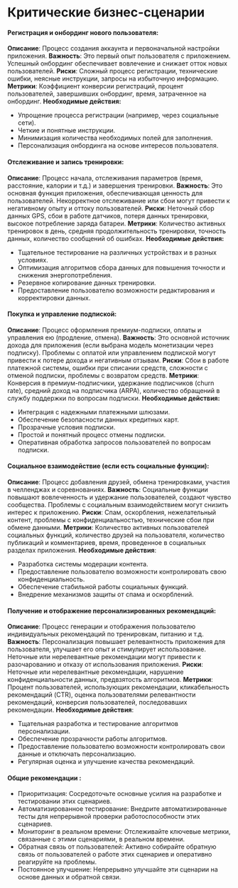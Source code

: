 # Критические бизнес-сценарии

#### Регистрация и онбординг нового пользователя:

**Описание**: Процесс создания аккаунта и первоначальной настройки приложения.
**Важность**: Это первый опыт пользователя с приложением. Успешный онбординг обеспечивает вовлечение и снижает отток новых пользователей.
**Риски**: Сложный процесс регистрации, технические ошибки, неясные инструкции, запросы на избыточную информацию.
**Метрики**: Коэффициент конверсии регистраций, процент пользователей, завершивших онбординг, время, затраченное на онбординг.
**Необходимые действия:**
- Упрощение процесса регистрации (например, через социальные сети).
- Четкие и понятные инструкции.
- Минимизация количества необходимых полей для заполнения.
- Персонализация онбординга на основе интересов пользователя.

#### Отслеживание и запись тренировки:

**Описание**: Процесс начала, отслеживания параметров (время, расстояние, калории и т.д.) и завершения тренировки.
**Важность**: Это основная функция приложения, обеспечивающая ценность для пользователей. Некорректное отслеживание или сбои могут привести к негативному опыту и оттоку пользователей.
**Риски**: Неточный сбор данных GPS, сбои в работе датчиков, потеря данных тренировки, высокое потребление заряда батареи.
**Метрики**: Количество активных тренировок в день, средняя продолжительность тренировки, точность данных, количество сообщений об ошибках.
**Необходимые действия:**
- Тщательное тестирование на различных устройствах и в разных условиях.
- Оптимизация алгоритмов сбора данных для повышения точности и снижения энергопотребления.
- Резервное копирование данных тренировки.
- Предоставление пользователю возможности редактирования и корректировки данных.

#### Покупка и управление подпиской:

**Описание**: Процесс оформления премиум-подписки, оплаты и управления ею (продление, отмена).
**Важность**: Это основной источник дохода для приложения (если выбрана модель монетизации через подписку). Проблемы с оплатой или управлением подпиской могут привести к потере дохода и негативным отзывам.
**Риски**: Сбои в работе платежной системы, ошибки при списании средств, сложности с отменой подписки, проблемы с возвратом средств.
**Метрики**: Конверсия в премиум-подписчики, удержание подписчиков (churn rate), средний доход на подписчика (ARPA), количество обращений в службу поддержки по вопросам подписки.
**Необходимые действия:**
- Интеграция с надежными платежными шлюзами.
- Обеспечение безопасности данных кредитных карт.
- Прозрачные условия подписки.
- Простой и понятный процесс отмены подписки.
- Оперативная обработка запросов пользователей по вопросам подписки.

#### Социальное взаимодействие (если есть социальные функции):

**Описание**: Процесс добавления друзей, обмена тренировками, участия в челленджах и соревнованиях.
**Важность**: Социальные функции повышают вовлеченность и удержание пользователей, создают чувство сообщества. Проблемы с социальным взаимодействием могут снизить интерес к приложению.
**Риски**: Спам, оскорбления, нежелательный контент, проблемы с конфиденциальностью, технические сбои при обмене данными.
**Метрики**: Количество активных пользователей социальных функций, количество друзей на пользователя, количество публикаций и комментариев, время, проведенное в социальных разделах приложения.
**Необходимые действия**:
- Разработка системы модерации контента.
- Предоставление пользователю возможности контролировать свою конфиденциальность.
- Обеспечение стабильной работы социальных функций.
- Внедрение механизмов защиты от спама и оскорблений.

#### Получение и отображение персонализированных рекомендаций:

**Описание**: Процесс генерации и отображения пользователю индивидуальных рекомендаций по тренировкам, питанию и т.д.
**Важность**: Персонализация повышает релевантность приложения для пользователя, улучшает его опыт и стимулирует использование. Неточные или нерелевантные рекомендации могут привести к разочарованию и отказу от использования приложения.
**Риски**: Неточные или нерелевантные рекомендации, нарушение конфиденциальности данных, предвзятость алгоритмов.
**Метрики**: Процент пользователей, использующих рекомендации, кликабельность рекомендаций (CTR), оценка пользователями релевантности рекомендаций, конверсия пользователей, последовавших рекомендации.
**Необходимые действия**:
- Тщательная разработка и тестирование алгоритмов персонализации.
- Обеспечение прозрачности работы алгоритмов.
- Предоставление пользователю возможности контролировать свои данные и отключать персонализацию.
- Регулярная оценка и улучшение качества рекомендаций.

#### Общие рекомендации :

- Приоритизация: Сосредоточьте основные усилия на разработке и тестировании этих сценариев.
- Автоматизированное тестирование: Внедрите автоматизированные тесты для непрерывной проверки работоспособности этих сценариев.
- Мониторинг в реальном времени: Отслеживайте ключевые метрики, связанные с этими сценариями, в реальном времени.
- Обратная связь от пользователей: Активно собирайте обратную связь от пользователей о работе этих сценариев и оперативно реагируйте на проблемы.
- Постоянное улучшение: Непрерывно улучшайте эти сценарии на основе данных и обратной связи.